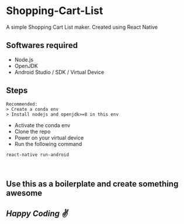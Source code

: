 # Shopping-Cart-List
A simple Shopping Cart List maker. Created using React Native

## Softwares required
* Node.js
* OpenJDK
* Android Studio / SDK / Virtual Device

## Steps
```
Recommended:
> Create a conda env
> Install nodejs and openjdk>=8 in this env
```
* Activate the conda env
* Clone the repo
* Power on your virtual device
* Run the following command
```
react-native run-android
```

<br/>

## Use this as a boilerplate and create something awesome
## _Happy Coding ✌_